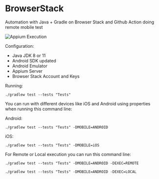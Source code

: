 # BrowserStack

Automation with Java + Gradle on Browser Stack and Github Action doing remote mobile test

![Appium Execution](https://github.com/tassioplima/automation-java-gradle/workflows/Gradle/badge.svg)


Configuration: 

- Java JDK 8 or 11
- Android SDK updated
- Android Emulator
- Appium Server
- Browser Stack Account and Keys

Running:

```
./gradlew test --tests "Tests"
```

You can run with different devices like iOS and Android using properties when running this command line:

Android: 

```
./gradlew test --tests "Tests" -DMOBILE=ANDROID
```

iOS: 

```
./gradlew test --tests "Tests" -DMOBILE=iOS
```
For Remote or Local execution you can run this command line:


```
./gradlew test --tests "Tests" -DMOBILE=ANDROID -DEXEC=REMOTE
```

```
./gradlew test --tests "Tests" -DMOBILE=ANDROID -DEXEC=LOCAL
```
